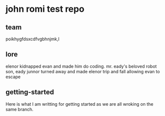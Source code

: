 # john romi test repo


## team
poikhygfdsxcdfvgbhnjmk,l
## lore
elenor kidnapped evan and made him do coding. mr. eady's beloved robot son, eady junnor turned away and made elenor trip and fall allowing evan to escape

## getting-started
Here is what I am writting for getting started as we are all wroking on the same branch.


